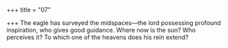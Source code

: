 +++
title = "07"

+++
The eagle has surveyed the midspaces—the lord possessing profound  inspiration, who gives good guidance.
Where now is the sun? Who perceives it? To which one of the heavens  does his rein extend?
